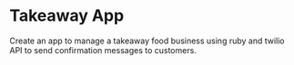 Takeaway App
============

Create an app to manage a takeaway food business using ruby and twilio API to send confirmation messages to customers.